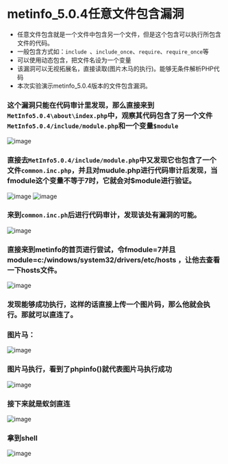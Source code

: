 # metinfo_5.0.4任意文件包含漏洞
- 任意文件包含就是一个文件中包含另一个文件，但是这个包含可以执行所包含文件的代码。
- 一般包含方式如：`include `、`include_once`、`require`、`require_once`等
- 可以使用动态包含，把文件名设为一个变量
- 该漏洞可以无视拓展名，直接读取(图片木马的执行)。能够无条件解析PHP代码
- 本次实验演示metinfo_5.0.4版本的文件包含漏洞。
### 这个漏洞只能在代码审计里发现，那么直接来到`MetInfo5.0.4\about\index.php`中，观察其代码包含了另一个文件`MetInfo5.0.4/include/module.php`和一个变量`$module`
![image](https://github.com/hecker-zz/blog/assets/153266742/20b8c062-777e-4969-a45a-c04b78de4f44)
### 直接去`MetInfo5.0.4/include/module.php`中又发现它也包含了一个文件`common.inc.php`，并且对mudule.php进行代码审计后发现，当fmodule这个变量不等于7时，它就会对$module进行验证。
![image](https://github.com/hecker-zz/blog/assets/153266742/45cebd16-babc-402f-ac1d-e7eb0c95dfb2)
![image](https://github.com/hecker-zz/blog/assets/153266742/40ce1852-4443-4f3d-b3a6-63b606410221)

### 来到`common.inc.ph`后进行代码审计，发现该处有漏洞的可能。
![image](https://github.com/hecker-zz/blog/assets/153266742/1cb109fa-6234-4064-b206-80847193b989)

### 直接来到metinfo的首页进行尝试，令fmodule=7并且module=c:/windows/system32/drivers/etc/hosts  ，让他去查看一下hosts文件。
![image](https://github.com/hecker-zz/blog/assets/153266742/639880d4-fe53-4cd1-b1c4-2ecfad589ef5)
### 发现能够成功执行，这样的话直接上传一个图片码，那么他就会执行。那就可以直连了。
###  图片马：
![image](https://github.com/hecker-zz/blog/assets/153266742/b9c9e047-9392-4cd6-94c7-d142e990f0e6)


###  图片马执行，看到了phpinfo()就代表图片马执行成功
![image](https://github.com/hecker-zz/blog/assets/153266742/7adf5f0d-9244-4fc0-a81c-6d6d89bda31f)


### 接下来就是蚁剑直连
![image](https://github.com/hecker-zz/blog/assets/153266742/0c8cde06-c68a-40db-95f4-de7c64354959)

### 拿到shell
![image](https://github.com/hecker-zz/blog/assets/153266742/4a2d9aee-d05b-4587-bb2f-d3b1e099f340)